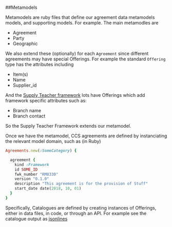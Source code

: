 ##Metamodels

Metamodels are ruby files that define our agreement
data metamodels models, and supporting models. For 
example. The main metamodles are

- Agreement
- Party
- Geographic

We also extend these (optionally) for each `Agreement`
since different agreements may have special Offerings.
For example the standard `Offering` type has the attributes 
including

- Item(s)
- Name 
- Supplier_id

And the [Supply Teacher framework](supply_teachers.rb) lots have Offerings which add
framework specific attributes such as:

- Branch name
- Branch contact

So the Supply Teacher Framework extends our metamodel.

Once we have the metamodel, CCS agreements are defined 
by instanciating the relevant model domain, such as (in Ruby)

```ruby
Agreements.new(:SomeCategory) {

  agreement {
    kind :Framework
    id SOME_ID
    fwk_number "RM8330"
    version "0.1.0"
    description "This agreement is for the provision of Stuff"
    start_date date(2018, 10, 01)
  }
}
```

Specifically, Catalogues are defined by creating instances
of Offerings, either in data files, in code, or through
an API. For example see the catalogue output as 
[jsonlines](../gen/data/teacher-recruitment-test-offers.jsonlines)